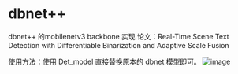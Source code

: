 # dbnet++
dbnet++ 的mobilenetv3 backbone 实现
论文：Real-Time Scene Text Detection with Differentiable Binarization and Adaptive Scale Fusion

使用方法：使用 Det_model 直接替换原本的 dbnet 模型即可。
![image](https://user-images.githubusercontent.com/45037872/159391617-5d9e7e69-4c43-4f72-ad55-9ee90b8b1ff6.png)
